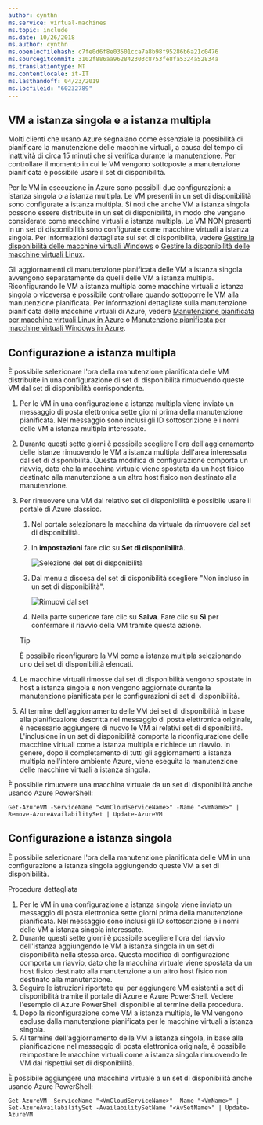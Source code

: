 ```yaml
---
author: cynthn
ms.service: virtual-machines
ms.topic: include
ms.date: 10/26/2018
ms.author: cynthn
ms.openlocfilehash: c7fe0d6f8e03501cca7a8b98f95286b6a21c0476
ms.sourcegitcommit: 3102f886aa962842303c8753fe8fa5324a52834a
ms.translationtype: MT
ms.contentlocale: it-IT
ms.lasthandoff: 04/23/2019
ms.locfileid: "60232789"
---
```

## <a name="multi-and-single-instance-vms"></a>VM a istanza singola e a istanza multipla
Molti clienti che usano Azure segnalano come essenziale la possibilità di pianificare la manutenzione delle macchine virtuali, a causa del tempo di inattività di circa 15 minuti che si verifica durante la manutenzione. Per controllare il momento in cui le VM vengono sottoposte a manutenzione pianificata è possibile usare il set di disponibilità.

Per le VM in esecuzione in Azure sono possibili due configurazioni: a istanza singola o a istanza multipla. Le VM presenti in un set di disponibilità sono configurate a istanza multipla. Si noti che anche VM a istanza singola possono essere distribuite in un set di disponibilità, in modo che vengano considerate come macchine virtuali a istanza multipla. Le VM NON presenti in un set di disponibilità sono configurate come macchine virtuali a istanza singola.  Per informazioni dettagliate sui set di disponibilità, vedere [Gestire la disponibilità delle macchine virtuali Windows](../articles/virtual-machines/windows/manage-availability.md?toc=%2fazure%2fvirtual-machines%2fwindows%2ftoc.json) o [Gestire la disponibilità delle macchine virtuali Linux](../articles/virtual-machines/linux/manage-availability.md?toc=%2fazure%2fvirtual-machines%2flinux%2ftoc.json).

Gli aggiornamenti di manutenzione pianificata delle VM a istanza singola avvengono separatamente da quelli delle VM a istanza multipla. Riconfigurando le VM a istanza multipla come macchine virtuali a istanza singola o viceversa è possibile controllare quando sottoporre le VM alla manutenzione pianificata. Per informazioni dettagliate sulla manutenzione pianificata delle macchine virtuali di Azure, vedere [Manutenzione pianificata per macchine virtuali Linux in Azure](../articles/virtual-machines/linux/planned-maintenance.md?toc=%2fazure%2fvirtual-machines%2flinux%2ftoc.json) o [Manutenzione pianificata per macchine virtuali Windows in Azure](../articles/virtual-machines/windows/planned-maintenance.md?toc=%2fazure%2fvirtual-machines%2fwindows%2ftoc.json).

## <a name="for-multi-instance-configuration"></a>Configurazione a istanza multipla
È possibile selezionare l'ora della manutenzione pianificata delle VM distribuite in una configurazione di set di disponibilità rimuovendo queste VM dal set di disponibilità corrispondente.

1. Per le VM in una configurazione a istanza multipla viene inviato un messaggio di posta elettronica sette giorni prima della manutenzione pianificata. Nel messaggio sono inclusi gli ID sottoscrizione e i nomi delle VM a istanza multipla interessate.
2. Durante questi sette giorni è possibile scegliere l'ora dell'aggiornamento delle istanze rimuovendo le VM a istanza multipla dell'area interessata dal set di disponibilità. Questa modifica di configurazione comporta un riavvio, dato che la macchina virtuale viene spostata da un host fisico destinato alla manutenzione a un altro host fisico non destinato alla manutenzione.
3. Per rimuovere una VM dal relativo set di disponibilità è possibile usare il portale di Azure classico.

   1. Nel portale selezionare la macchina da virtuale da rimuovere dal set di disponibilità.  

   2. In **impostazioni** fare clic su **Set di disponibilità**.

      ![Selezione del set di disponibilità](./media/virtual-machines-planned-maintenance-schedule/availabilitysetselection.png)

   3. Dal menu a discesa del set di disponibilità scegliere "Non incluso in un set di disponibilità".

      ![Rimuovi dal set](./media/virtual-machines-planned-maintenance-schedule/availabilitysetwarning.png)

   4. Nella parte superiore fare clic su **Salva**. Fare clic su **Sì** per confermare il riavvio della VM tramite questa azione.

   >[!TIP]
   >È possibile riconfigurare la VM come a istanza multipla selezionando uno dei set di disponibilità elencati.

4. Le macchine virtuali rimosse dai set di disponibilità vengono spostate in host a istanza singola e non vengono aggiornate durante la manutenzione pianificata per le configurazioni di set di disponibilità.
5. Al termine dell'aggiornamento delle VM dei set di disponibilità in base alla pianificazione descritta nel messaggio di posta elettronica originale, è necessario aggiungere di nuovo le VM ai relativi set di disponibilità. L'inclusione in un set di disponibilità comporta la riconfigurazione delle macchine virtuali come a istanza multipla e richiede un riavvio. In genere, dopo il completamento di tutti gli aggiornamenti a istanza multipla nell'intero ambiente Azure, viene eseguita la manutenzione delle macchine virtuali a istanza singola.

È possibile rimuovere una macchina virtuale da un set di disponibilità anche usando Azure PowerShell:

```
Get-AzureVM -ServiceName "<VmCloudServiceName>" -Name "<VmName>" | Remove-AzureAvailabilitySet | Update-AzureVM
```

## <a name="for-single-instance-configuration"></a>Configurazione a istanza singola
È possibile selezionare l'ora della manutenzione pianificata delle VM in una configurazione a istanza singola aggiungendo queste VM a set di disponibilità.

Procedura dettagliata

1. Per le VM in una configurazione a istanza singola viene inviato un messaggio di posta elettronica sette giorni prima della manutenzione pianificata. Nel messaggio sono inclusi gli ID sottoscrizione e i nomi delle VM a istanza singola interessate.
2. Durante questi sette giorni è possibile scegliere l'ora del riavvio dell'istanza aggiungendo le VM a istanza singola in un set di disponibilità nella stessa area. Questa modifica di configurazione comporta un riavvio, dato che la macchina virtuale viene spostata da un host fisico destinato alla manutenzione a un altro host fisico non destinato alla manutenzione.
3. Seguire le istruzioni riportate qui per aggiungere VM esistenti a set di disponibilità tramite il portale di Azure e Azure PowerShell. Vedere l'esempio di Azure PowerShell disponibile al termine della procedura.
4. Dopo la riconfigurazione come VM a istanza multipla, le VM vengono escluse dalla manutenzione pianificata per le macchine virtuali a istanza singola.
5. Al termine dell'aggiornamento della VM a istanza singola, in base alla pianificazione nel messaggio di posta elettronica originale, è possibile reimpostare le macchine virtuali come a istanza singola rimuovendo le VM dai rispettivi set di disponibilità.

È possibile aggiungere una macchina virtuale a un set di disponibilità anche usando Azure PowerShell:

    Get-AzureVM -ServiceName "<VmCloudServiceName>" -Name "<VmName>" | Set-AzureAvailabilitySet -AvailabilitySetName "<AvSetName>" | Update-AzureVM

<!--Anchors-->



<!--Link references-->
[Virtual Machines Manage Availability]: virtual-machines-windows-tutorial.md
[Understand planned versus unplanned maintenance]: virtual-machines-manage-availability.md#Understand-planned-versus-unplanned-maintenance/
